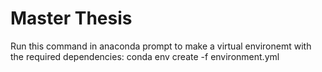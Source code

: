 # Master Thesis

Run this command in anaconda prompt to make a virtual environemt with the required dependencies:
conda env create -f environment.yml

